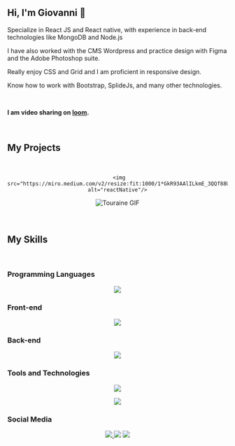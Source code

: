 
<!-- Introduction -->

  ## Hi, I'm Giovanni 👋
<div align="left">
  <p> Specialize in React JS and React native, with experience in back-end technologies like MongoDB and Node.js</p>
  <p>I have also worked with the CMS Wordpress and practice design with Figma and the Adobe Photoshop suite.</p> 
  <p>Really enjoy CSS and Grid and I am proficient in responsive design. 
    </p>
    <p> Know how to work with Bootstrap, SplideJs, and many other technologies.  </p>
  <br>
  <p><b>I am video sharing on <a href="https://www.loom.com/share/5e672268f71d495ea6b03a134a1c5c95">loom</a>.    </b></p>
    </p>
  <br>

  
## My Projects

  <div align="center">
<br>
 
     <img src="https://miro.medium.com/v2/resize:fit:1000/1*GkR93AAlILkmE_3QQf88Ug.png" alt="reactNative"/>
  <img src="https://github.com/Gi0vak/Gi0vak/blob/main/touraineTheGif.gif" alt="Touraine GIF"/>
  </div>
</div>
<br>
<br>


  
## My Skills


<br>


### Programming Languages

<p align="center">
  <img src="https://skillicons.dev/icons?i=ts,php,py" />
</p>

### Front-end

<p align="center">
  <img src="https://skillicons.dev/icons?i=react,html,css,bootstrap,wordpress,nextjs" />
</p>

### Back-end

<p align="center">
  <img src="https://skillicons.dev/icons?i=nodejs,express,mongodb,mysql" />
</p>

### Tools and Technologies

<p align="center">
  <img src="https://skillicons.dev/icons?i=figma,ps,wordpress,regex,postman" />
</p>

<p align="center">
  <img src="https://skillicons.dev/icons?i=codepen,vscode,php,py,powershell,xd" />
</p>

### Social Media

<p align="center">
  <a href="https://linkedin.com/in/giovanni-zoppis/">
    <img src="https://skillicons.dev/icons?i=linkedin" />
  </a>
    <img src="https://skillicons.dev/icons?i=instagram" />
    <img src="https://skillicons.dev/icons?i=stackoverflow" />
</p>

